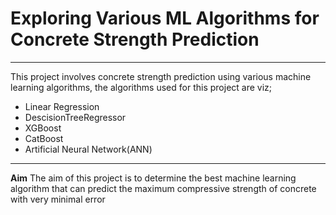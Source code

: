 # Exploring Various ML Algorithms for Concrete Strength Prediction

-------------

This project involves concrete strength prediction using various machine learning algorithms, the algorithms used for this project are viz;

- Linear Regression
- DescisionTreeRegressor
- XGBoost
- CatBoost
- Artificial Neural Network(ANN)
--------------------

**Aim**
The aim of this project is to determine the best machine learning
algorithm that can predict the maximum compressive strength of concrete
with very minimal error
